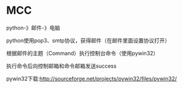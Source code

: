 # MCC
python-》邮件-》电脑  

python使用pop3、smtp协议，获得邮件（在邮件里面设置协议打开）  

根据邮件的主题（Command）执行控制台命令（使用pywin32）  

执行命令后向控制邮箱和命令邮箱发送success  

pywin32下载:http://sourceforge.net/projects/pywin32/files/pywin32/
